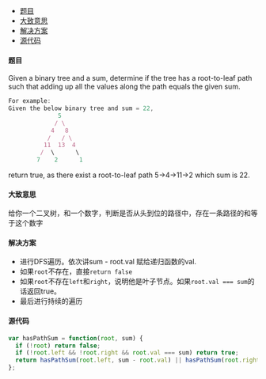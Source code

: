 -	[题目](#题目)
-	[大致意思](#大致意思)
-	[解决方案](#解决方案)
-	[源代码](#源代码)

#### 题目

Given a binary tree and a sum, determine if the tree has a root-to-leaf path such that adding up all the values along the path equals the given sum.

```js
For example:
Given the below binary tree and sum = 22,
              5
             / \
            4   8
           /   / \
          11  13  4
         /  \      \
        7    2      1
```

return true, as there exist a root-to-leaf path 5->4->11->2 which sum is 22.

#### 大致意思

给你一个二叉树，和一个数字，判断是否从头到位的路径中，存在一条路径的和等于这个数字

#### 解决方案

-	进行DFS遍历。依次讲sum - root.val 赋给递归函数的val.
-	如果`root`不存在，直接`return false`
-	如果`root`不存在`left`和`right`，说明他是叶子节点。如果`root.val === sum`的话返回true。
-	最后进行持续的遍历

#### 源代码

```js
var hasPathSum = function(root, sum) {
  if (!root) return false;
  if (!root.left && !root.right && root.val === sum) return true;
  return hasPathSum(root.left, sum - root.val) || hasPathSum(root.right, sum - root.val)
};
```

